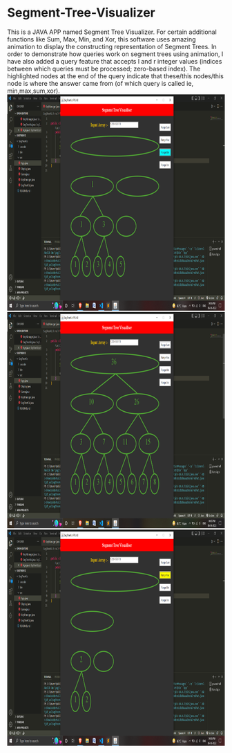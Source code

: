 # Segment-Tree-Visualizer
This is a JAVA APP named Segment Tree Visualizer. For certain additional functions like Sum, Max, Min, and Xor, this software uses amazing animation to display the constructing representation of Segment Trees. In order to demonstrate how queries work on segment trees using animation, I have also added a query feature that accepts l and r integer values (indices between which queries must be processed; zero-based index). The highlighted nodes at the end of the query indicate that these/this nodes/this node is where the answer came from (of which query is called ie, min,max,sum,xor).
<img src = "SegTreeViz/Output Images/Screenshot (11).png" height=500>
<img src = "SegTreeViz/Output Images/Screenshot (7).png" height=500>
<img src = "SegTreeViz/Output Images/Screenshot (8).png" height=500>
